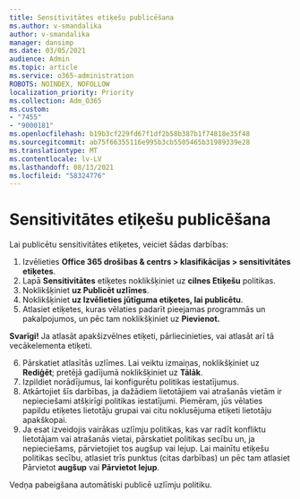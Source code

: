 ```yaml
---
title: Sensitivitātes etiķešu publicēšana
ms.author: v-smandalika
author: v-smandalika
manager: dansimp
ms.date: 03/05/2021
audience: Admin
ms.topic: article
ms.service: o365-administration
ROBOTS: NOINDEX, NOFOLLOW
localization_priority: Priority
ms.collection: Adm_O365
ms.custom:
- "7455"
- "9000181"
ms.openlocfilehash: b19b3cf229fd67f1df2b58b387b1f74818e35f48
ms.sourcegitcommit: ab75f66355116e995b3cb5505465b31989339e28
ms.translationtype: MT
ms.contentlocale: lv-LV
ms.lasthandoff: 08/13/2021
ms.locfileid: "58324776"
---
```

# <a name="publish-sensitivity-labels"></a>Sensitivitātes etiķešu publicēšana

Lai publicētu sensitivitātes etiķetes, veiciet šādas darbības:

1. Izvēlieties **Office 365 drošības & centrs > klasifikācijas > sensitivitātes etiķetes**.
2. Lapā **Sensitivitātes** etiķetes noklikšķiniet uz **cilnes Etiķešu** politikas.
3. Noklikšķiniet **uz Publicēt uzlīmes**.
4. Noklikšķiniet **uz Izvēlieties jūtīguma etiķetes, lai publicētu**. 
5. Atlasiet etiķetes, kuras vēlaties padarīt pieejamas programmās un pakalpojumos, un pēc tam noklikšķiniet uz **Pievienot.**

**Svarīgi!** Ja atlasāt apakšizvēlnes etiķeti, pārliecinieties, vai atlasāt arī tā vecākelementa etiķeti.

6. Pārskatiet atlasītās uzlīmes. Lai veiktu izmaiņas, noklikšķiniet uz **Rediģēt**; pretējā gadījumā noklikšķiniet uz **Tālāk**.
7. Izpildiet norādījumus, lai konfigurētu politikas iestatījumus.
8. Atkārtojiet šīs darbības, ja dažādiem lietotājiem vai atrašanās vietām ir nepieciešami atšķirīgi politikas iestatījumi. Piemēram, jūs vēlaties papildu etiķetes lietotāju grupai vai citu noklusējuma etiķeti lietotāju apakškopai.
9. Ja esat izveidojis vairākas uzlīmju politikas, kas var radīt konfliktu lietotājam vai atrašanās vietai, pārskatiet politikas secību un, ja nepieciešams, pārvietojiet tos augšup vai lejup. Lai mainītu etiķešu politikas secību, atlasiet trīs punktus (citas darbības) un pēc tam atlasiet Pārvietot **augšup** vai **Pārvietot lejup**.

Vedņa pabeigšana automātiski publicē uzlīmju politiku.

